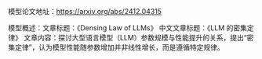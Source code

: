 模型论文地址：https://arxiv.org/abs/2412.04315

模型概述：文章标题：《Densing Law of LLMs》
中文文章标题：《LLM 的密集定律》
文章内容：探讨大型语言模型（LLM）参数规模与性能提升的关系，提出“密集定律”，认为模型性能随参数增加并非线性增长，而是遵循特定规律。
